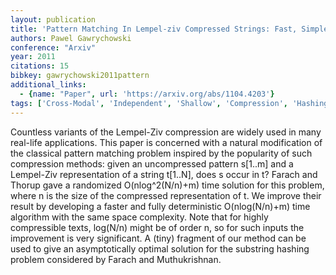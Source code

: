 ```yaml
---
layout: publication
title: 'Pattern Matching In Lempel-ziv Compressed Strings: Fast, Simple, And Deterministic'
authors: Pawel Gawrychowski
conference: "Arxiv"
year: 2011
citations: 15
bibkey: gawrychowski2011pattern
additional_links:
  - {name: "Paper", url: 'https://arxiv.org/abs/1104.4203'}
tags: ['Cross-Modal', 'Independent', 'Shallow', 'Compression', 'Hashing', 'Applications']
---
```

Countless variants of the Lempel-Ziv compression are widely used in many
real-life applications. This paper is concerned with a natural modification of
the classical pattern matching problem inspired by the popularity of such
compression methods: given an uncompressed pattern s[1..m] and a Lempel-Ziv
representation of a string t[1..N], does s occur in t? Farach and Thorup gave a
randomized O(nlog^2(N/n)+m) time solution for this problem, where n is the size
of the compressed representation of t. We improve their result by developing a
faster and fully deterministic O(nlog(N/n)+m) time algorithm with the same
space complexity. Note that for highly compressible texts, log(N/n) might be of
order n, so for such inputs the improvement is very significant. A (tiny)
fragment of our method can be used to give an asymptotically optimal solution
for the substring hashing problem considered by Farach and Muthukrishnan.
